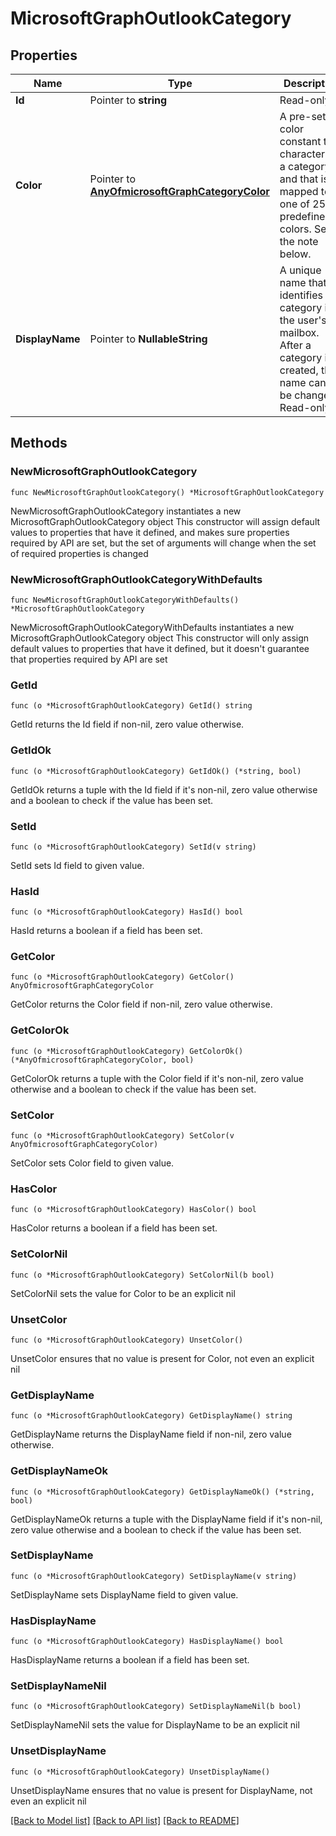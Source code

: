 # MicrosoftGraphOutlookCategory

## Properties

Name | Type | Description | Notes
------------ | ------------- | ------------- | -------------
**Id** | Pointer to **string** | Read-only. | [optional] 
**Color** | Pointer to [**AnyOfmicrosoftGraphCategoryColor**](anyOf&lt;microsoft.graph.categoryColor&gt;.md) | A pre-set color constant that characterizes a category, and that is mapped to one of 25 predefined colors. See the note below. | [optional] 
**DisplayName** | Pointer to **NullableString** | A unique name that identifies a category in the user&#39;s mailbox. After a category is created, the name cannot be changed. Read-only. | [optional] 

## Methods

### NewMicrosoftGraphOutlookCategory

`func NewMicrosoftGraphOutlookCategory() *MicrosoftGraphOutlookCategory`

NewMicrosoftGraphOutlookCategory instantiates a new MicrosoftGraphOutlookCategory object
This constructor will assign default values to properties that have it defined,
and makes sure properties required by API are set, but the set of arguments
will change when the set of required properties is changed

### NewMicrosoftGraphOutlookCategoryWithDefaults

`func NewMicrosoftGraphOutlookCategoryWithDefaults() *MicrosoftGraphOutlookCategory`

NewMicrosoftGraphOutlookCategoryWithDefaults instantiates a new MicrosoftGraphOutlookCategory object
This constructor will only assign default values to properties that have it defined,
but it doesn't guarantee that properties required by API are set

### GetId

`func (o *MicrosoftGraphOutlookCategory) GetId() string`

GetId returns the Id field if non-nil, zero value otherwise.

### GetIdOk

`func (o *MicrosoftGraphOutlookCategory) GetIdOk() (*string, bool)`

GetIdOk returns a tuple with the Id field if it's non-nil, zero value otherwise
and a boolean to check if the value has been set.

### SetId

`func (o *MicrosoftGraphOutlookCategory) SetId(v string)`

SetId sets Id field to given value.

### HasId

`func (o *MicrosoftGraphOutlookCategory) HasId() bool`

HasId returns a boolean if a field has been set.

### GetColor

`func (o *MicrosoftGraphOutlookCategory) GetColor() AnyOfmicrosoftGraphCategoryColor`

GetColor returns the Color field if non-nil, zero value otherwise.

### GetColorOk

`func (o *MicrosoftGraphOutlookCategory) GetColorOk() (*AnyOfmicrosoftGraphCategoryColor, bool)`

GetColorOk returns a tuple with the Color field if it's non-nil, zero value otherwise
and a boolean to check if the value has been set.

### SetColor

`func (o *MicrosoftGraphOutlookCategory) SetColor(v AnyOfmicrosoftGraphCategoryColor)`

SetColor sets Color field to given value.

### HasColor

`func (o *MicrosoftGraphOutlookCategory) HasColor() bool`

HasColor returns a boolean if a field has been set.

### SetColorNil

`func (o *MicrosoftGraphOutlookCategory) SetColorNil(b bool)`

 SetColorNil sets the value for Color to be an explicit nil

### UnsetColor
`func (o *MicrosoftGraphOutlookCategory) UnsetColor()`

UnsetColor ensures that no value is present for Color, not even an explicit nil
### GetDisplayName

`func (o *MicrosoftGraphOutlookCategory) GetDisplayName() string`

GetDisplayName returns the DisplayName field if non-nil, zero value otherwise.

### GetDisplayNameOk

`func (o *MicrosoftGraphOutlookCategory) GetDisplayNameOk() (*string, bool)`

GetDisplayNameOk returns a tuple with the DisplayName field if it's non-nil, zero value otherwise
and a boolean to check if the value has been set.

### SetDisplayName

`func (o *MicrosoftGraphOutlookCategory) SetDisplayName(v string)`

SetDisplayName sets DisplayName field to given value.

### HasDisplayName

`func (o *MicrosoftGraphOutlookCategory) HasDisplayName() bool`

HasDisplayName returns a boolean if a field has been set.

### SetDisplayNameNil

`func (o *MicrosoftGraphOutlookCategory) SetDisplayNameNil(b bool)`

 SetDisplayNameNil sets the value for DisplayName to be an explicit nil

### UnsetDisplayName
`func (o *MicrosoftGraphOutlookCategory) UnsetDisplayName()`

UnsetDisplayName ensures that no value is present for DisplayName, not even an explicit nil

[[Back to Model list]](../README.md#documentation-for-models) [[Back to API list]](../README.md#documentation-for-api-endpoints) [[Back to README]](../README.md)


